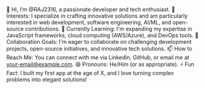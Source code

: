 👋 Hi, I’m @RAJ2316, a passionate developer and tech enthusiast.
👀 Interests: I specialize in crafting innovative solutions and am particularly interested in web development, software engineering, AI/ML, and open-source contributions.
🌱 Currently Learning: I'm expanding my expertise in JavaScript frameworks, cloud computing (AWS/Azure), and DevOps tools.
💞️ Collaboration Goals: I'm eager to collaborate on challenging development projects, open-source initiatives, and innovative tech solutions.
📫 How to Reach Me: You can connect with me via LinkedIn, GitHub, or email me at your-email@example.com.
😄 Pronouns: He/Him (or as appropriate).
⚡ Fun Fact: I built my first app at the age of X, and I love turning complex problems into elegant solutions!
